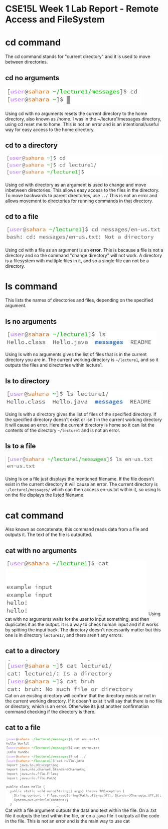 # CSE15L Week 1 Lab Report - Remote Access and FileSystem 

# cd command
The cd command stands for "current directory" and it is used to move between directories.
## cd no arguments
![Image](cdnoarguments.PNG)

Using cd with no arguments resets the current directory to the home directory, also known as /home. I was in the ~/lecture1/messages directory, using cd reset me to home.
This is not an error and is an intentional/useful way for easy access to the home directory.

## cd to a directory
![Image](cdtodirectory.PNG)

Using cd with directory as an argument is used to change and move inbetween directories. This allows easy access to the files in the directory. To move backwards to parent directories, use `../`
This is not an error and allows movement to directories for running commands in that directory.

## cd to a file
![Image](cdtofile.PNG)

Using cd with a file as an argument is an **error**. This is because a file is not a directory and so the command "change directory" will not work. 
A directory is a filesystem with multiple files in it, and so a single file can not be a directory. 

# ls command
This lists the names of directories and files, depending on the specified argument.

## ls no arguments
![Image](lsnoarguments.PNG)

Using ls with no arguments gives the list of files that is in the current directory you are in. The current working directory is `~/lecture1`, and so it outputs the files and directories within lecture1.

## ls to directory
![Image](lsdirectory.PNG)

Using ls with a directory gives the list of files of the specified directory. If the specified directory doesn't exist or isn't in the current working directory it will cause an error. Here the current directory is home so it can list the contents of the directory `~/lecture1` and is not an error.

## ls to a file
![Image](lsfile.PNG)

Using ls on a file just displays the mentioned filename. If the file doesn't exist in the current directory it will cause an error. The current directory is `~/lecture1/messages/` which can then access en-us.txt within it, so using ls on the file displays the listed filename.

# cat command
Also known as concatenate, this command reads data from a file and outputs it. The text of the file is outputted.

## cat with no arguments
![Image](cat1.PNG)
Using cat with no arguments waits for the user to input something, and then duplicates it as the output. It is a way to check human input and if it works by spitting the input back. The directory doesn't necessarily matter but this one is in directory `lecture1/`, and there aren't any errors.

## cat to a directory
![Image](cat2.PNG)
Cat on an existing directory will confirm that the directory exists or not in the current working directory. If it doesn't exist it will say that there is no file or directory, which is an error. Otherwise its just another confirmation command checking if the directory is there.

## cat to a file
![Image](cat3.PNG)
Cat with a file argument outputs the data and text within the file. On a .txt file it outputs the text within the file, or on a .java file it outputs all the code in the file. This is not an error and is the main way to use cat
